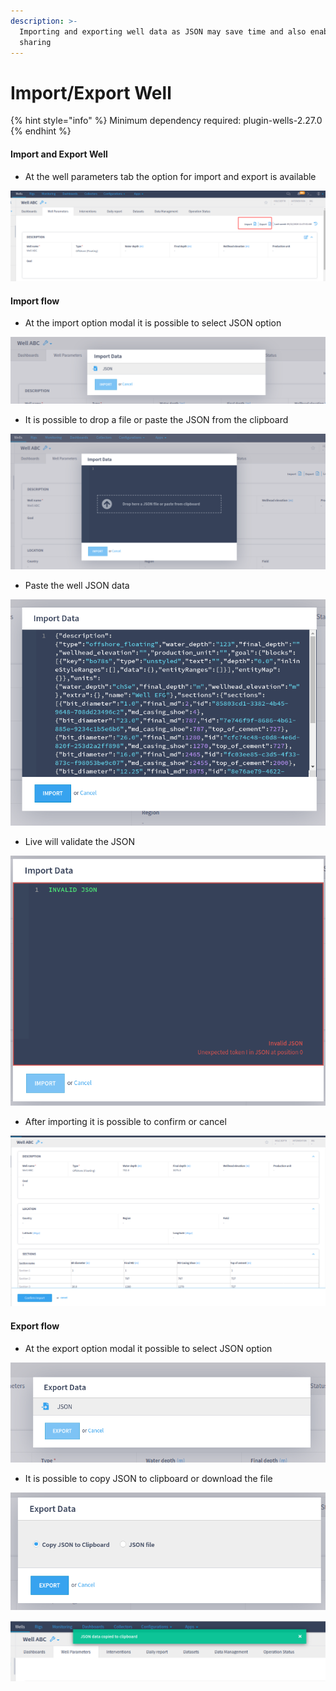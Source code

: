 ```yaml
---
description: >-
  Importing and exporting well data as JSON may save time and also enables data
  sharing
---
```


# Import/Export Well

{% hint style="info" %}
Minimum dependency required: plugin-wells-2.27.0
{% endhint %}

#### Import and Export Well

* At the well parameters tab the option for import and export is available

![](<../.gitbook/assets/image (37).png>)

#### Import flow

* At the import option modal it is possible to select JSON option

![Import well as JSON option](<../.gitbook/assets/image (55).png>)

* It is possible to drop a file or paste the JSON from the clipboard

![Importing paste and drop file option](<../.gitbook/assets/image (185).png>)

* Paste the well JSON data

![Well JSON at the import option](<../.gitbook/assets/image (86).png>)

* Live will validate the JSON

![JSON validation](<../.gitbook/assets/image (264).png>)

* After importing it is possible to confirm or cancel

![Importing confirmation](<../.gitbook/assets/image (318).png>)

#### Export flow

* At the export option modal it possible to select JSON option

![Export well option](<../.gitbook/assets/image (403).png>)

* It is possible to copy JSON to clipboard or download the file

![Options to export well to clipboard and as json file](<../.gitbook/assets/image (36).png>)

![Export confirmation warning](<../.gitbook/assets/image (82).png>)
